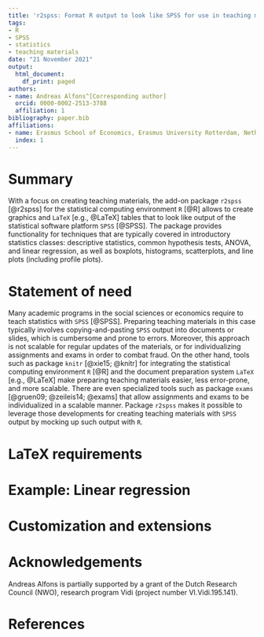 ```yaml
---
title: 'r2spss: Format R output to look like SPSS for use in teaching materials'
tags:
- R
- SPSS
- statistics
- teaching materials
date: "21 November 2021"
output:
  html_document:
    df_print: paged
authors:
- name: Andreas Alfons^[Corresponding author]
  orcid: 0000-0002-2513-3788
  affiliation: 1
bibliography: paper.bib
affiliations:
- name: Erasmus School of Economics, Erasmus University Rotterdam, Netherlands
  index: 1
---
```



# Summary

With a focus on creating teaching materials, the add-on package `r2spss` [@r2spss] for the statistical computing environment `R` [@R] allows to create graphics and `LaTeX` [e.g., @LaTeX] tables that to look like output of the statistical software platform `SPSS` [@SPSS].  The package provides functionality for techniques that are typically covered in introductory statistics classes: descriptive statistics, common hypothesis tests, ANOVA, and linear regression, as well as boxplots, histograms, scatterplots, and line plots (including profile plots).

<!--
The package allows to create tables and graphics that mimic recent versions of SPSS, as well as a simpler look of older versions (`SPSS` changed the look of the output in version 24) (TODO: check that it was indeed in version 24).
-->


# Statement of need

Many academic programs in the social sciences or economics require to teach statistics with `SPSS` [@SPSS].  Preparing teaching materials in this case typically involves copying-and-pasting `SPSS` output into documents or slides, which is cumbersome and prone to errors.  Moreover, this approach is not scalable for regular updates of the materials, or for individualizing assignments and exams in order to combat fraud.  On the other hand, tools such as package `knitr` [@xie15; @knitr] for integrating the statistical computing environment `R` [@R] and the document preparation system `LaTeX` [e.g., @LaTeX] make preparing teaching materials easier, less error-prone, and more scalable.  There are even specialized tools such as package `exams` [@gruen09; @zeileis14; @exams] that allow assignments and exams to be individualized in a scalable manner.  Package `r2spss` makes it possible to leverage those developments for creating teaching materials with `SPSS` output by mocking up such output with `R`.


# LaTeX requirements

<!--
Style file `r2spss.sty`, which includes all `LaTeX` requirements, can be created with  function `r2spss.sty()` from package `r2spss`. Then the command `\usepackage{r2spss}` should be included in the preamble of the `LaTeX` document. Tables that mimic recent version of `SPSS` output may require several compilations of the `LaTeX` document in order to be displayed correctly.
-->


# Example: Linear regression


<!--
Newer versions of SPSS: output more fancy but also more cluttered (e.g., headers in color, different line thicknesses, different shades of gray for different parts in a table).  Package `r2spss` replicates the simple style of older versions of SPSS, which I find cleaner and less distracting for teaching materials in statistics courses.
-->


# Customization and extensions

<!-- 
Objects returned by functions in `r2spss` are typically stored as returned by the corresponding `R` functions, e.g., regression results as "lm" objects.  This is such that users can manipulate those objects in R as they are used to.  The `print()` methods to generate the `LaTeX` tables consist of two building blocks: function `toSPSS()` to convert the results into SPSS syle tables, and `latexTableSPSS()` to generate the corresponding `LaTeX` tables.  These can be used to customize the output or to create SPSS-like output for functionality not implemented in package `r2spss`.
-->

# Acknowledgements

Andreas Alfons is partially supported by a grant of the Dutch Research Council 
(NWO), research program Vidi (project number VI.Vidi.195.141).


# References
